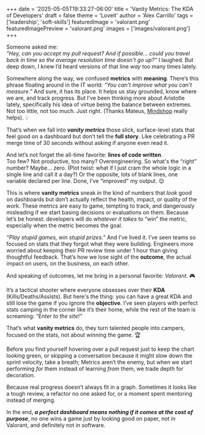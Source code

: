 +++
date = '2025-05-05T19:33:27-06:00'
title = 'Vanity Metrics: The KDA of Developers'
draft = false
theme = 'LoveIt'
author = 'Alex Carrillo'
tags = ['leadership', 'soft-skills']
featuredImage = 'valorant.png'
featuredImagePreview = 'valorant.png'
images = ['images/valorant.png']
+++

Someone asked me:  
_"Hey, can you accept my pull request? And if possible… could you travel back in time so the average resolution time doesn’t go up?"_ I laughed. But deep down, I knew I’d heard versions of that line _way_ too many times lately.

Somewhere along the way, we confused **metrics** with **meaning**. There’s this phrase floating around in the IT world: _“You can’t improve what you can’t measure.”_ And sure, it has its place. It helps us stay grounded, know where we are, and track progress. But I’ve been thinking more about Aristotle lately, specifically his idea of virtue being the balance between extremes. Not too little, not too much. Just right. (Thanks Mateus, [Mindshop](https://mindshop.cafe/) really helps). 💡

That’s when we fall into **_vanity metrics_** those slick, surface-level stats that feel good on a dashboard but don’t tell the **full story**. Like celebrating a PR merge time of 30 seconds without asking if anyone even read it. 

And let’s not forget the all-time favorite: **lines of code written**.  
Too few? Not productive, too many? Overengineering. So what's the “right” number? Maybe… zero. (Plot twist: what if I just cram the whole logic in a single line and call it a day?) Or the opposite, lots of blank lines, one variable declared per line. Done, I’ve “improved” my output. 😌

This is where **vanity metrics** sneak in the kind of numbers that _look_ good on dashboards but don’t actually reflect the health, impact, or quality of the work.  These metrics are easy to game, tempting to track, and dangerously misleading if we start basing decisions or evaluations on them. Because let’s be honest: developers will do _whatever it takes_ to “win” the metric, especially when the metric becomes the goal.

_“Play stupid games, win stupid prizes.”_ And I’ve lived it.  I’ve seen teams so focused on stats that they forgot what they were building. Engineers more worried about keeping their PR review time under 1 hour than giving thoughtful feedback. That’s how we lose sight of the **outcome**, the actual impact on users, on the business, on each other.

And speaking of outcomes, let me bring in a personal favorite: _Valorant_. 🎮  

It’s a tactical shooter where everyone obsesses over their **KDA** (Kills/Deaths/Assists). But here's the thing: you can have a great KDA and still lose the game if you ignore the **objective**. I’ve seen players with perfect stats camping in the corner like it’s their home, while the rest of the team is screaming: _“Enter to the site!”_

That’s what **vanity metrics** do, they turn talented people into campers, focused on the stats, not about winning the game. 🏆

Before you find yourself hovering over a pull request just to keep the chart looking green, or skipping a conversation because it might slow down the sprint velocity, take a breath; Metrics aren’t the enemy, but when we start performing _for_ them instead of learning _from_ them, we trade depth for decoration.

Because real progress doesn’t always fit in a graph. Sometimes it looks like a tough review, a refactor no one asked for, or a moment spent mentoring instead of merging.

In the end, ***a perfect dashboard means nothing if it comes at the cost of purpose***, no one wins a game just by looking good on paper, not in Valorant, and definitely not in software.
